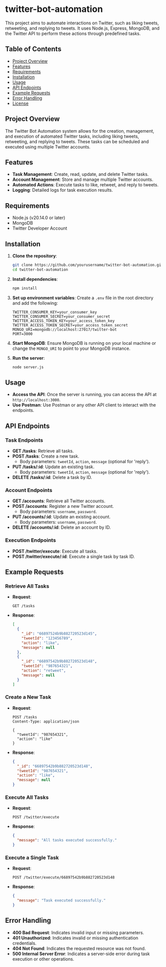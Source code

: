 # twitter-bot-automation


This project aims to automate interactions on Twitter, such as liking tweets, retweeting, and replying to tweets. It uses Node.js, Express, MongoDB, and the Twitter API to perform these actions through predefined tasks.

## Table of Contents

- [Project Overview](#project-overview)
- [Features](#features)
- [Requirements](#requirements)
- [Installation](#installation)
- [Usage](#usage)
- [API Endpoints](#api-endpoints)
- [Example Requests](#example-requests)
- [Error Handling](#error-handling)
- [License](#license)

## Project Overview

The Twitter Bot Automation system allows for the creation, management, and execution of automated Twitter tasks, including liking tweets, retweeting, and replying to tweets. These tasks can be scheduled and executed using multiple Twitter accounts.

## Features

- **Task Management**: Create, read, update, and delete Twitter tasks.
- **Account Management**: Store and manage multiple Twitter accounts.
- **Automated Actions**: Execute tasks to like, retweet, and reply to tweets.
- **Logging**: Detailed logs for task execution results.

## Requirements

- Node.js (v20.14.0 or later)
- MongoDB
- Twitter Developer Account

## Installation

1. **Clone the repository**:
    ```bash
    git clone https://github.com/yourusername/twitter-bot-automation.git
    cd twitter-bot-automation
    ```

2. **Install dependencies**:
    ```bash
    npm install
    ```

3. **Set up environment variables**:
    Create a `.env` file in the root directory and add the following:

    ```env
    TWITTER_CONSUMER_KEY=your_consumer_key
    TWITTER_CONSUMER_SECRET=your_consumer_secret
    TWITTER_ACCESS_TOKEN_KEY=your_access_token_key
    TWITTER_ACCESS_TOKEN_SECRET=your_access_token_secret
    MONGO_URI=mongodb://localhost:27017/twitter-bot
    PORT=3000
    ```

4. **Start MongoDB**:
    Ensure MongoDB is running on your local machine or change the `MONGO_URI` to point to your MongoDB instance.

5. **Run the server**:
    ```bash
    node server.js
    ```

## Usage

- **Access the API**: Once the server is running, you can access the API at `http://localhost:3000`.
- **Use Postman**: Use Postman or any other API client to interact with the endpoints.

## API Endpoints

### Task Endpoints

- **GET /tasks**: Retrieve all tasks.
- **POST /tasks**: Create a new task.
    - Body parameters: `tweetId`, `action`, `message` (optional for 'reply').
- **PUT /tasks/:id**: Update an existing task.
    - Body parameters: `tweetId`, `action`, `message` (optional for 'reply').
- **DELETE /tasks/:id**: Delete a task by ID.

### Account Endpoints

- **GET /accounts**: Retrieve all Twitter accounts.
- **POST /accounts**: Register a new Twitter account.
    - Body parameters: `username`, `password`.
- **PUT /accounts/:id**: Update an existing account.
    - Body parameters: `username`, `password`.
- **DELETE /accounts/:id**: Delete an account by ID.

### Execution Endpoints

- **POST /twitter/execute**: Execute all tasks.
- **POST /twitter/execute/:id**: Execute a single task by task ID.

## Example Requests

### Retrieve All Tasks

- **Request**: 
    ```http
    GET /tasks
    ```
- **Response**:
    ```json
    [
      {
        "_id": "66897524b9b882720523d145",
        "tweetId": "123456789",
        "action": "like",
        "message": null
      },
      {
        "_id": "66897542b9b882720523d148",
        "tweetId": "987654321",
        "action": "retweet",
        "message": null
      }
    ]
    ```

### Create a New Task

- **Request**:
    ```http
    POST /tasks
    Content-Type: application/json

    {
      "tweetId": "987654321",
      "action": "like"
    }
    ```
- **Response**:
    ```json
    {
      "_id": "66897542b9b882720523d148",
      "tweetId": "987654321",
      "action": "like",
      "message": null
    }
    ```

### Execute All Tasks

- **Request**:
    ```http
    POST /twitter/execute
    ```
- **Response**:
    ```json
    {
      "message": "All tasks executed successfully."
    }
    ```

### Execute a Single Task

- **Request**:
    ```http
    POST /twitter/execute/66897542b9b882720523d148
    ```
- **Response**:
    ```json
    {
      "message": "Task executed successfully."
    }
    ```

## Error Handling

- **400 Bad Request**: Indicates invalid input or missing parameters.
- **401 Unauthorized**: Indicates invalid or missing authentication credentials.
- **404 Not Found**: Indicates the requested resource was not found.
- **500 Internal Server Error**: Indicates a server-side error during task execution or other operations.

